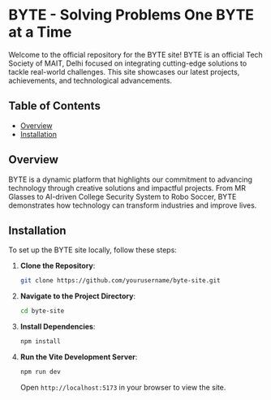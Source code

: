 # BYTE - Solving Problems One BYTE at a Time 

Welcome to the official repository for the BYTE site! BYTE is an official Tech Society of MAIT, Delhi focused on integrating cutting-edge solutions to tackle real-world challenges. This site showcases our latest projects, achievements, and technological advancements.

## Table of Contents

- [Overview](#overview)
- [Installation](#installation)

## Overview

BYTE is a dynamic platform that highlights our commitment to advancing technology through creative solutions and impactful projects. From MR Glasses to AI-driven College Security System to Robo Soccer, BYTE demonstrates how technology can transform industries and improve lives.


## Installation

To set up the BYTE site locally, follow these steps:

1. **Clone the Repository**:

   ```bash
   git clone https://github.com/yourusername/byte-site.git
   ```

2. **Navigate to the Project Directory**:

   ```bash
   cd byte-site
   ```

3. **Install Dependencies**:

   ```bash
   npm install
   ```

4. **Run the Vite Development Server**:

   ```bash
   npm run dev
   ```

   Open `http://localhost:5173` in your browser to view the site.
